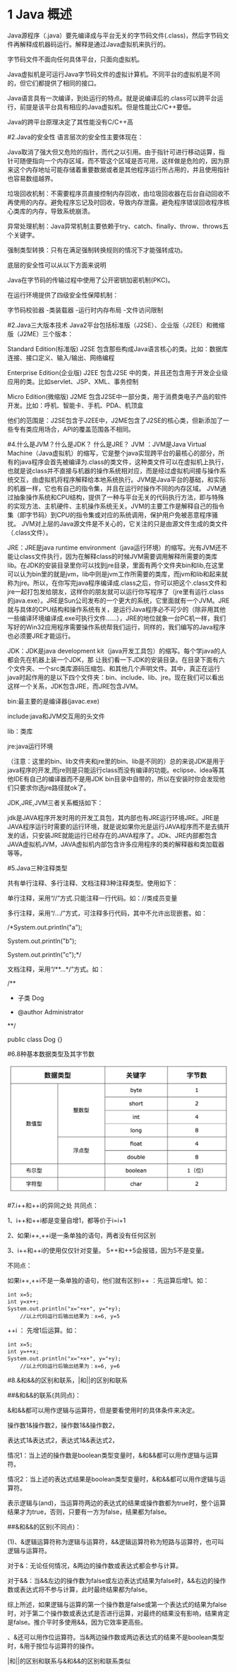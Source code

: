 # 1 Java 概述
Java源程序（.java）要先编译成与平台无关的字节码文件(.class)，然后字节码文件再解释成机器码运行。解释是通过Java虚拟机来执行的。

字节码文件不面向任何具体平台，只面向虚拟机。

Java虚拟机是可运行Java字节码文件的虚拟计算机。不同平台的虚拟机是不同的，但它们都提供了相同的接口。

Java语言具有一次编译，到处运行的特点。就是说编译后的.class可以跨平台运行，前提是该平台具有相应的Java虚拟机。但是性能比C/C++要低。

Java的跨平台原理决定了其性能没有C/C++高
 

#2.Java的安全性
语言层次的安全性主要体现在：

Java取消了强大但又危险的指针，而代之以引用。由于指针可进行移动运算，指针可随便指向一个内存区域，而不管这个区域是否可用，这样做是危险的，因为原来这个内存地址可能存储着重要数据或者是其他程序运行所占用的，并且使用指针也容易数组越界。

垃圾回收机制：不需要程序员直接控制内存回收，由垃圾回收器在后台自动回收不再使用的内存。避免程序忘记及时回收，导致内存泄露。避免程序错误回收程序核心类库的内存，导致系统崩溃。

异常处理机制：Java异常机制主要依赖于try、catch、finally、throw、throws五个关键字。

强制类型转换：只有在满足强制转换规则的情况下才能强转成功。

底层的安全性可以从以下方面来说明

Java在字节码的传输过程中使用了公开密钥加密机制(PKC)。

在运行环境提供了四级安全性保障机制：

字节码校验器 -类装载器 -运行时内存布局 -文件访问限制

#2.Java三大版本技术
Java2平台包括标准版（J2SE）、企业版（J2EE）和微缩版（J2ME）三个版本：

Standard Edition(标准版) J2SE 包含那些构成Java语言核心的类。比如：数据库连接、接口定义、输入/输出、网络编程

Enterprise Edition(企业版) J2EE 包含J2SE 中的类，并且还包含用于开发企业级应用的类。比如servlet、JSP、XML、事务控制

Micro Edition(微缩版) J2ME 包含J2SE中一部分类，用于消费类电子产品的软件开发。比如：呼机、智能卡、手机、PDA、机顶盒

他们的范围是：J2SE包含于J2EE中，J2ME包含了J2SE的核心类，但新添加了一些专有类应用场合，API的覆盖范围各不相同。

#4.什么是JVM？什么是JDK？ 什么是JRE？
 JVM ：JVM是Java Virtual Machine（Java虚拟机）的缩写，它是整个java实现跨平台的最核心的部分，所有的java程序会首先被编译为.class的类文件，这种类文件可以在虚拟机上执行，也就是说class并不直接与机器的操作系统相对应，而是经过虚拟机间接与操作系统交互，由虚拟机将程序解释给本地系统执行。JVM是Java平台的基础，和实际的机器一样，它也有自己的指令集，并且在运行时操作不同的内存区域。 JVM通过抽象操作系统和CPU结构，提供了一种与平台无关的代码执行方法，即与特殊的实现方法、主机硬件、主机操作系统无关。JVM的主要工作是解释自己的指令集（即字节码）到CPU的指令集或对应的系统调用，保护用户免被恶意程序骚扰。 JVM对上层的Java源文件是不关心的，它关注的只是由源文件生成的类文件（.class文件）。
 
 JRE：JRE是java runtime environment（java运行环境）的缩写。光有JVM还不能让class文件执行，因为在解释class的时候JVM需要调用解释所需要的类库lib。在JDK的安装目录里你可以找到jre目录，里面有两个文件夹bin和lib,在这里可以认为bin里的就是jvm，lib中则是jvm工作所需要的类库，而jvm和lib和起来就称为jre。所以，在你写完java程序编译成.class之后，你可以把这个.class文件和jre一起打包发给朋友，这样你的朋友就可以运行你写程序了（jre里有运行.class的java.exe）。JRE是Sun公司发布的一个更大的系统，它里面就有一个JVM。JRE就与具体的CPU结构和操作系统有关，是运行Java程序必不可少的（除非用其他一些编译环境编译成.exe可执行文件……），JRE的地位就象一台PC机一样，我们写好的Win32应用程序需要操作系统帮我们运行，同样的，我们编写的Java程序也必须要JRE才能运行。 
 
 JDK：JDK是java development kit（java开发工具包）的缩写。每个学java的人都会先在机器上装一个JDK，那 让我们看一下JDK的安装目录。在目录下面有六个文件夹、一个src类库源码压缩包、和其他几个声明文件。其中，真正在运行java时起作用的是以下四个文件夹：bin、include、lib、jre。现在我们可以看出这样一个关系，JDK包含JRE，而JRE包含JVM。
 
 bin:最主要的是编译器(javac.exe)
 
 include:java和JVM交互用的头文件
 
 lib：类库      
 
 jre:java运行环境 
 
 （注意：这里的bin、lib文件夹和jre里的bin、lib是不同的）总的来说JDK是用于java程序的开发,而jre则是只能运行class而没有编译的功能。eclipse、idea等其他IDE有自己的编译器而不是用JDK bin目录中自带的，所以在安装时你会发现他们只要求你选jre路径就ok了。

JDK,JRE,JVM三者关系概括如下：

jdk是JAVA程序开发时用的开发工具包，其内部也有JRE运行环境JRE。JRE是JAVA程序运行时需要的运行环境，就是说如果你光是运行JAVA程序而不是去搞开发的话，只安装JRE就能运行已经存在的JAVA程序了。JDk、JRE内部都包含JAVA虚拟机JVM，JAVA虚拟机内部包含许多应用程序的类的解释器和类加载器等等。

#5.Java三种注释类型

共有单行注释、多行注释、文档注释3种注释类型。使用如下：

单行注释，采用“//”方式.只能注释一行代码。如：//类成员变量

多行注释，采用“/*...*/”方式，可注释多行代码，其中不允许出现嵌套。如：

/*System.out.println("a");

System.out.println("b");

System.out.println("c");*/

文档注释，采用“/**...*/”方式。如：

/**

* 子类 Dog

* @author Administrator

**/

public class Dog {}


#6.8种基本数据类型及其字节数

![8种基本的数据类型](./resource/basicDataType.png)

#7.i++和++i的异同之处
共同点：

1、i++和++i都是变量自增1，都等价于i=i+1

2、如果i++,++i是一条单独的语句，两者没有任何区别

3、i++和++i的使用仅仅针对变量。 5++和++5会报错，因为5不是变量。

不同点：

如果i++,++i不是一条单独的语句，他们就有区别i++ ：先运算后增1。如：
```
int x=5;
int y=x++;
System.out.println("x="+x+", y="+y);
    //以上代码运行后输出结果为：x=6, y=5
```
++i ： 先增1后运算。如：
```
int x=5;
int y=++x;
System.out.println("x="+x+", y="+y);
    //以上代码运行后输出结果为：x=6, y=6
```    
#8.&和&&的区别和联系，|和||的区别和联系

##&和&&的联系(共同点)：

&和&&都可以用作逻辑与运算符，但是要看使用时的具体条件来决定。

操作数1&操作数2，操作数1&&操作数2，

表达式1&表达式2，表达式1&&表达式2，

情况1：当上述的操作数是boolean类型变量时，&和&&都可以用作逻辑与运算符。

情况2：当上述的表达式结果是boolean类型变量时，&和&&都可以用作逻辑与运算符。

表示逻辑与(and)，当运算符两边的表达式的结果或操作数都为true时，整个运算结果才为true，否则，只要有一方为false，结果都为false。

##&和&&的区别(不同点)：

(1)、&逻辑运算符称为逻辑与运算符，&&逻辑运算符称为短路与运算符，也可叫逻辑与运算符。

对于&：无论任何情况，&两边的操作数或表达式都会参与计算。

对于&&：当&&左边的操作数为false或左边表达式结果为false时，&&右边的操作数或表达式将不参与计算，此时最终结果都为false。

综上所述，如果逻辑与运算的第一个操作数是false或第一个表达式的结果为false时，对于第二个操作数或表达式是否进行运算，对最终的结果没有影响，结果肯定是false。推介平时多使用&&，因为它效率更高些。

、&还可以用作位运算符。当&两边操作数或两边表达式的结果不是boolean类型时，&用于按位与运算符的操作。

|和||的区别和联系与&和&&的区别和联系类似

